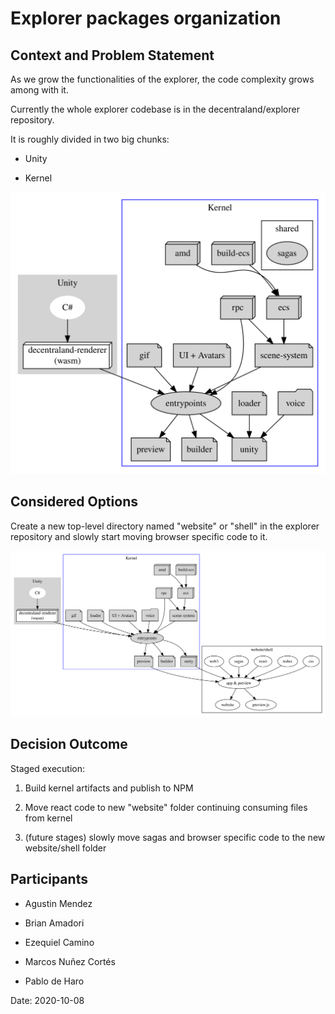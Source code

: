 
# Explorer packages organization

## Context and Problem Statement

As we grow the functionalities of the explorer, the code complexity grows among with it.

Currently the whole explorer codebase is in the decentraland/explorer repository.

It is roughly divided in two big chunks:

* Unity

* Kernel

<!--
```dot
digraph G {
    subgraph cluster_0 {
        style=filled;
        color=lightgrey;
        node [style=filled,color=white];
        "C#" -&gt; "decentraland-renderer";
        "decentraland-renderer" [label="decentraland-renderer\n(wasm)",shape=box3d,color=black,fillcolor=white];
        label = "Unity";
    }

    subgraph cluster_1 {
        node [style=filled];
        "build-ecs" [shape=box3d];
        amd [shape=box3d];
        "build-ecs" -&gt; ecs;
        amd -&gt; ecs;
        ecs [shape=box3d];
        rpc [shape=box3d];
        voice [shape=folder];

        ui -&gt; entrypoints;
        "loader" -&gt; "unity";
        "gif" -&gt; entrypoints;
        "voice" -&gt; unity;


        // workers
        gif [shape=note];
        "scene-system" [shape=note];
        "scene-system" -&gt; entrypoints;
        loader [shape=note];
        "ui" [shape=note,label="UI + Avatars"];

        subgraph cluster_2 { 
            sagas;
            label=shared;
        }

        ecs -&gt; "scene-system";
        rpc -&gt; "scene-system";
        rpc -&gt; entrypoints;
        "entrypoints" -&gt; "preview" ;
        "entrypoints" -&gt; "builder";
        "entrypoints" -&gt; "unity";
        preview [shape=note];
        unity [shape=note];
        builder [shape=note];
        label = "Kernel";
        color=blue
    }

    "decentraland-renderer" -&gt; "entrypoints";
}
```
-->
![images/fig-explorer-packages-organization.svg](images/fig-explorer-packages-organization.svg)

## Considered Options

Create a new top-level directory named "website" or "shell" in the explorer repository and slowly start moving browser specific code to it.

<!--
```dot
digraph G {

        subgraph cluster_0 {
            style=filled;
            color=lightgrey;
            node [style=filled,color=white];
            "C#" -&gt; "decentraland-renderer";
            "decentraland-renderer" [label="decentraland-renderer\n(wasm)",shape=box3d,color=black,fillcolor=white];
            label = "Unity";
        }
    subgraph cluster_1 {



        node [style=filled];
        "build-ecs" [shape=box3d];
        amd [shape=box3d];
        "build-ecs" -&gt; ecs;
        amd -&gt; ecs;
        ecs [shape=box3d];
        rpc [shape=box3d];
        voice [shape=folder];

        ui -&gt; entrypoints;
        "loader" -&gt; entrypoints;
        "gif" -&gt; entrypoints;
        "voice" -&gt; entrypoints;


        // workers
        gif [shape=note];
        "scene-system" [shape=note];
        "scene-system" -&gt; entrypoints;
        loader [shape=note];
        "ui" [shape=note,label="UI + Avatars"];


        ecs -&gt; "scene-system";
        rpc -&gt; "scene-system";
        rpc -&gt; entrypoints;
        "entrypoints" -&gt; "preview" ;
        "entrypoints" -&gt; "builder";
        "entrypoints" -&gt; "unity";
        preview [shape=note];
        unity [shape=note,shape=box3d];
        builder [shape=note];
        label = "Kernel";
        color=blue;
    }
    subgraph cluster_3 {

    "decentraland-renderer" -&gt; "entrypoints";

    css-&gt;app;   
    redux-&gt;app;
    react-&gt;app;
    sagas-&gt;app;
    web3-&gt;app;
    unity-&gt;app;
    preview-&gt;app;

    app [label="app &amp; preview"];
    app-&gt;"website";
    app-&gt;"preview.js";
        
    label="website/shell";
    }
}
```
-->
![images/fig-explorer-packages-organization-1.svg](images/fig-explorer-packages-organization-1.svg)

## Decision Outcome

Staged execution:

1. Build kernel artifacts and publish to NPM

2. Move react code to new "website" folder continuing consuming files from kernel

3. (future stages) slowly move sagas and browser specific code to the new website/shell folder

## Participants

- Agustin Mendez

- Brian Amadori

- Ezequiel Camino

- Marcos Nuñez Cortés

- Pablo de Haro

Date: 2020-10-08
